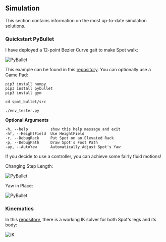 ## Simulation

This section contains information on the most up-to-date simulation solutions.

### Quickstart PyBullet

I have deployed a 12-point Bezier Curve gait to make Spot walk:

![PyBullet](../spot_bullet/media/spot-mini-mini.gif)

This example can be found in this [repository](https://github.com/moribots/spot_mini_mini). You can optionally use a Game Pad:
```
pip3 install numpy
pip3 install pybullet
pip3 install gym

cd spot_bullet/src

./env_tester.py
```

**Optional Arguments**

```
-h, --help          show this help message and exit
-hf, --HeightField  Use HeightField
-r, --DebugRack     Put Spot on an Elevated Rack
-p, --DebugPath     Draw Spot's Foot Path
-ay, --AutoYaw      Automatically Adjust Spot's Yaw
```

If you decide to use a controller, you can achieve some fairly fluid motions!

Changing Step Length:

![PyBullet](../mini_ros/media/steplen_mod.gif)

Yaw in Place:

![PyBullet](../mini_ros/media/yaw_in_place.gif)

### Kinematics

In this [repository](https://github.com/moribots/spot_mini_mini), there is a working IK solver for both Spot's legs and its body:

![IK](../spot_bullet/media/spot_rpy.gif)


